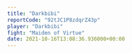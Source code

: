 ```yaml
---
title: "Darkbibi"
reportCode: "92tJC1P8zdqrZ43p"
player: "Darkbibi"
fight: "Maiden of Virtue"
date: 2021-10-16T13:08:36.936000+00:00
---
```

